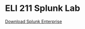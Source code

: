 # ELI 211 Splunk Lab




[Download Splunk Enterprise](https://www.splunk.com/en_us/download/splunk-enterprise.html)

